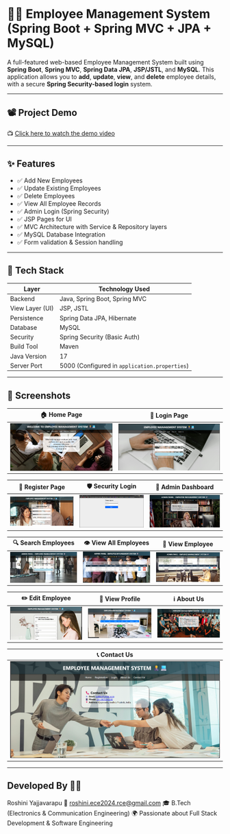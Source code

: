 # 👩‍💼 Employee Management System (Spring Boot + Spring MVC + JPA + MySQL)

A full-featured web-based Employee Management System built using **Spring Boot**, **Spring MVC**, **Spring Data JPA**, **JSP/JSTL**, and **MySQL**. This application allows you to **add**, **update**, **view**, and **delete** employee details, with a secure **Spring Security-based login** system.

---

## 📽️ Project Demo

📺 [Click here to watch the demo video]([https://drive.google.com/file/d/1t-zQaxhdLjyyCOWZjmm7Zx1A7zqpTzAJ/view?usp=drive_link])  

---

## ✨ Features

- ✅ Add New Employees
- ✅ Update Existing Employees
- ✅ Delete Employees
- ✅ View All Employee Records
- ✅ Admin Login (Spring Security)
- ✅ JSP Pages for UI
- ✅ MVC Architecture with Service & Repository layers
- ✅ MySQL Database Integration
- ✅ Form validation & Session handling

---

## 🔧 Tech Stack

| Layer              | Technology Used                   |
|--------------------|------------------------------------|
| Backend            | Java, Spring Boot, Spring MVC     |
| View Layer (UI)    | JSP, JSTL                         |
| Persistence        | Spring Data JPA, Hibernate         |
| Database           | MySQL                             |
| Security           | Spring Security (Basic Auth)      |
| Build Tool         | Maven                             |
| Java Version       | 17                                 |
| Server Port        | 5000 (Configured in `application.properties`) |

---

## 📸 Screenshots

| 🏠 Home Page | 🔐 Login Page |
|-------------|---------------|
| ![Home](screenshots/home.png) | ![Login](screenshots/login.png) |

| 🧾 Register Page | 🛡️ Security Login | 👥 Admin Dashboard |
|------------------|------------------|---------------------|
| ![Register](screenshots/register.png) | ![Security Login](screenshots/security-login.png) | ![Admin](screenshots/admin.png) |

| 🔍 Search Employees | 👁️ View All Employees | 👤 View Employee |
|---------------------|------------------------|------------------|
| ![Search](screenshots/search.png) | ![View All](screenshots/view-all-employees.png) | ![View](screenshots/view-employee.png) |

| ✏️ Edit Employee | 🧑 View Profile | ℹ️ About Us |
|------------------|------------------|-------------|
| ![Edit](screenshots/emp-edit.png) | ![Profile](screenshots/view-profile.png) | ![About Us](screenshots/about-us.png) |

| 📞 Contact Us |
|---------------|
| ![Contact](screenshots/contact-us.png) |


---

##  Developed By 👩‍💻
Roshini Yajjavarapu
📧 roshini.ece2024.rce@gmail.com
🎓 B.Tech (Electronics & Communication Engineering)
🌍 Passionate about Full Stack Development & Software Engineering
